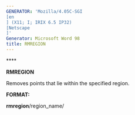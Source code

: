 ```yaml
---
GENERATOR: 'Mozilla/4.05C-SGI 
[en
] (X11; I; IRIX 6.5 IP32) 
[Netscape
]'
Generator: Microsoft Word 98
title: RMREGION
---
```


**** 

 **RMREGION**

  Removes points that lie within the specified region.

**FORMAT:**

**rmregion**/region\_name/
